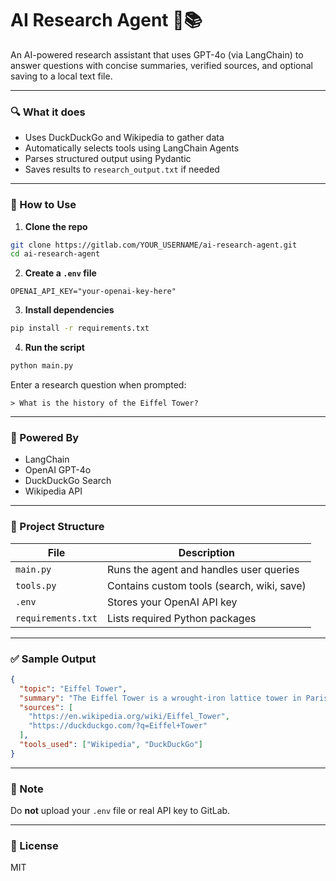 # AI Research Agent 🤖📚

An AI-powered research assistant that uses GPT-4o (via LangChain) to answer questions with concise summaries, verified sources, and optional saving to a local text file.

---

### 🔍 What it does
- Uses DuckDuckGo and Wikipedia to gather data  
- Automatically selects tools using LangChain Agents  
- Parses structured output using Pydantic  
- Saves results to `research_output.txt` if needed  

---

### 🚀 How to Use

1. **Clone the repo**

```bash
git clone https://gitlab.com/YOUR_USERNAME/ai-research-agent.git
cd ai-research-agent
```

2. **Create a `.env` file**

```env
OPENAI_API_KEY="your-openai-key-here"
```

3. **Install dependencies**

```bash
pip install -r requirements.txt
```

4. **Run the script**

```bash
python main.py
```

Enter a research question when prompted:

```
> What is the history of the Eiffel Tower?
```

---

### 🧠 Powered By
- LangChain  
- OpenAI GPT-4o  
- DuckDuckGo Search  
- Wikipedia API  

---

### 📁 Project Structure

| File            | Description                                |
|-----------------|--------------------------------------------|
| `main.py`       | Runs the agent and handles user queries    |
| `tools.py`      | Contains custom tools (search, wiki, save) |
| `.env`          | Stores your OpenAI API key                 |
| `requirements.txt` | Lists required Python packages         |

---

### ✅ Sample Output

```json
{
  "topic": "Eiffel Tower",
  "summary": "The Eiffel Tower is a wrought-iron lattice tower in Paris, constructed in 1889 for the World's Fair.",
  "sources": [
    "https://en.wikipedia.org/wiki/Eiffel_Tower",
    "https://duckduckgo.com/?q=Eiffel+Tower"
  ],
  "tools_used": ["Wikipedia", "DuckDuckGo"]
}
```

---

### 🔐 Note
Do **not** upload your `.env` file or real API key to GitLab.

---

### 📄 License
MIT
